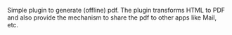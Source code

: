 Simple plugin to generate (offline) pdf. The plugin transforms HTML to PDF and also provide the mechanism to share the pdf to other apps like Mail, etc.
